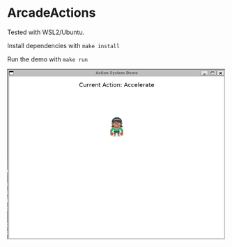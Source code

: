 # ArcadeActions
Tested with WSL2/Ubuntu.

Install dependencies with `make install`

Run the demo with `make run`

<img src="res/demo.gif" width="500px"/>
